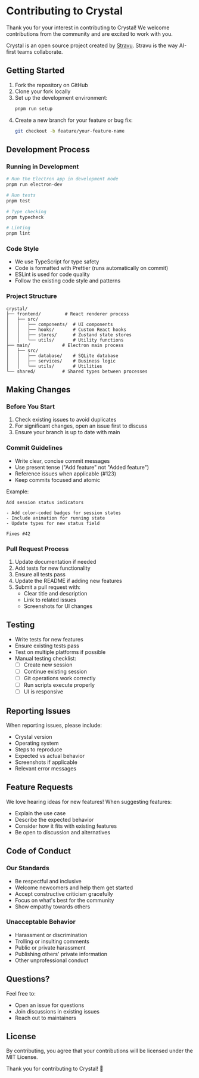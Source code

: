 # Contributing to Crystal

Thank you for your interest in contributing to Crystal! We welcome contributions from the community and are excited to work with you.

Crystal is an open source project created by [Stravu](https://stravu.com/).  Stravu is the way AI-first teams collaborate.

## Getting Started

1. Fork the repository on GitHub
2. Clone your fork locally
3. Set up the development environment:
   ```bash
   pnpm run setup
   ```
4. Create a new branch for your feature or bug fix:
   ```bash
   git checkout -b feature/your-feature-name
   ```

## Development Process

### Running in Development

```bash
# Run the Electron app in development mode
pnpm run electron-dev

# Run tests
pnpm test

# Type checking
pnpm typecheck

# Linting
pnpm lint
```

### Code Style

- We use TypeScript for type safety
- Code is formatted with Prettier (runs automatically on commit)
- ESLint is used for code quality
- Follow the existing code style and patterns

### Project Structure

```
crystal/
├── frontend/         # React renderer process
│   ├── src/
│   │   ├── components/  # UI components
│   │   ├── hooks/       # Custom React hooks
│   │   ├── stores/      # Zustand state stores
│   │   └── utils/       # Utility functions
├── main/            # Electron main process
│   ├── src/
│   │   ├── database/    # SQLite database
│   │   ├── services/    # Business logic
│   │   └── utils/       # Utilities
└── shared/          # Shared types between processes
```

## Making Changes

### Before You Start

1. Check existing issues to avoid duplicates
2. For significant changes, open an issue first to discuss
3. Ensure your branch is up to date with main

### Commit Guidelines

- Write clear, concise commit messages
- Use present tense ("Add feature" not "Added feature")
- Reference issues when applicable (#123)
- Keep commits focused and atomic

Example:
```
Add session status indicators

- Add color-coded badges for session states
- Include animation for running state
- Update types for new status field

Fixes #42
```

### Pull Request Process

1. Update documentation if needed
2. Add tests for new functionality
3. Ensure all tests pass
4. Update the README if adding new features
5. Submit a pull request with:
   - Clear title and description
   - Link to related issues
   - Screenshots for UI changes

## Testing

- Write tests for new features
- Ensure existing tests pass
- Test on multiple platforms if possible
- Manual testing checklist:
  - [ ] Create new session
  - [ ] Continue existing session
  - [ ] Git operations work correctly
  - [ ] Run scripts execute properly
  - [ ] UI is responsive

## Reporting Issues

When reporting issues, please include:
- Crystal version
- Operating system
- Steps to reproduce
- Expected vs actual behavior
- Screenshots if applicable
- Relevant error messages

## Feature Requests

We love hearing ideas for new features! When suggesting features:
- Explain the use case
- Describe the expected behavior
- Consider how it fits with existing features
- Be open to discussion and alternatives

## Code of Conduct

### Our Standards

- Be respectful and inclusive
- Welcome newcomers and help them get started
- Accept constructive criticism gracefully
- Focus on what's best for the community
- Show empathy towards others

### Unacceptable Behavior

- Harassment or discrimination
- Trolling or insulting comments
- Public or private harassment
- Publishing others' private information
- Other unprofessional conduct

## Questions?

Feel free to:
- Open an issue for questions
- Join discussions in existing issues
- Reach out to maintainers

## License

By contributing, you agree that your contributions will be licensed under the MIT License.

Thank you for contributing to Crystal! 🎉
